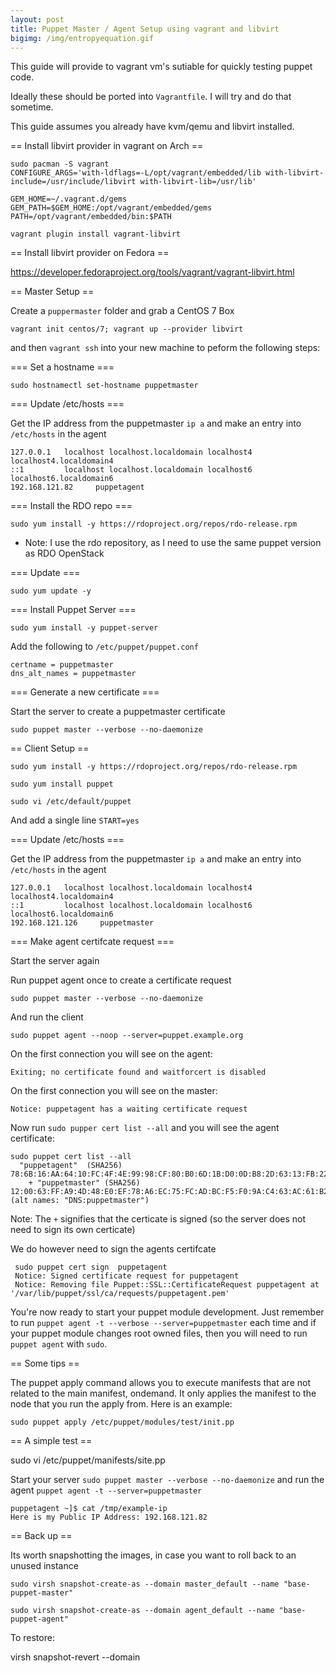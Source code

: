 ```yaml
---
layout: post
title: Puppet Master / Agent Setup using vagrant and libvirt
bigimg: /img/entropyequation.gif
---
```


This guide will provide to vagrant vm's sutiable for quickly testing puppet code.

Ideally these should be ported into `Vagrantfile`. I will try and do that sometime.

This guide assumes you already have kvm/qemu and libvirt installed.

== Install libvirt provider in vagrant on Arch ==

```
sudo pacman -S vagrant
CONFIGURE_ARGS='with-ldflags=-L/opt/vagrant/embedded/lib with-libvirt-include=/usr/include/libvirt with-libvirt-lib=/usr/lib'

GEM_HOME=~/.vagrant.d/gems GEM_PATH=$GEM_HOME:/opt/vagrant/embedded/gems PATH=/opt/vagrant/embedded/bin:$PATH

vagrant plugin install vagrant-libvirt
```

== Install libvirt provider on Fedora ==

https://developer.fedoraproject.org/tools/vagrant/vagrant-libvirt.html

== Master Setup ==

Create a `puppermaster` folder and grab a CentOS 7 Box

`vagrant init centos/7; vagrant up --provider libvirt`

and then `vagrant ssh` into your new machine to peform the following steps:

=== Set a hostname ===

```
sudo hostnamectl set-hostname puppetmaster
```

=== Update /etc/hosts ===

Get the IP address from the puppetmaster `ip a` and make an entry into `/etc/hosts` in the agent

```
127.0.0.1   localhost localhost.localdomain localhost4 localhost4.localdomain4
::1         localhost localhost.localdomain localhost6 localhost6.localdomain6
192.168.121.82     puppetagent
```

=== Install the RDO repo ===

```
sudo yum install -y https://rdoproject.org/repos/rdo-release.rpm
```
* Note: I use the rdo repository, as I need to use the same puppet version as RDO OpenStack

=== Update ===

```
sudo yum update -y
```

=== Install Puppet Server ===

```
sudo yum install -y puppet-server
```

Add the following to `/etc/puppet/puppet.conf`

```
certname = puppetmaster
dns_alt_names = puppetmaster
```

=== Generate a new certificate ===

Start the server to create a puppetmaster certificate

```
sudo puppet master --verbose --no-daemonize
```

== Client Setup ==

```
sudo yum install -y https://rdoproject.org/repos/rdo-release.rpm
```

```
sudo yum install puppet
```

```
sudo vi /etc/default/puppet
```

And add a single line `START=yes`

=== Update /etc/hosts ===

Get the IP address from the puppetmaster `ip a` and make an entry into `/etc/hosts` in the agent

```
127.0.0.1   localhost localhost.localdomain localhost4 localhost4.localdomain4
::1         localhost localhost.localdomain localhost6 localhost6.localdomain6
192.168.121.126     puppetmaster
```

=== Make agent certifcate request ===


Start the server again

Run puppet agent once to create a certificate request

```
sudo puppet master --verbose --no-daemonize
```

And run the client

```
sudo puppet agent --noop --server=puppet.example.org
```

On the first connection you will see on the agent:

`Exiting; no certificate found and waitforcert is disabled`


On the first connection you will see on the master:

`Notice: puppetagent has a waiting certificate request`

Now run `sudo pupper cert list --all` and you will see the agent certificate:

```
sudo puppet cert list --all
  "puppetagent"  (SHA256) 78:6B:16:AA:64:10:FC:4F:4E:99:98:CF:80:B0:6D:1B:D0:0D:B8:2D:63:13:FB:22:87:1D:C8:06:22:7B:0A:85
    + "puppetmaster" (SHA256) 12:00:63:FF:A9:4D:48:E0:EF:78:A6:EC:75:FC:AD:BC:F5:F0:9A:C4:63:AC:61:B2:AE:39:80:96:57:A6:A6:60 (alt names: "DNS:puppetmaster")
```

Note: The `+` signifies that the certicate is signed (so the server does not need to sign its own certicate)

We do however need to sign the agents certifcate

```
 sudo puppet cert sign  puppetagent
 Notice: Signed certificate request for puppetagent
 Notice: Removing file Puppet::SSL::CertificateRequest puppetagent at '/var/lib/puppet/ssl/ca/requests/puppetagent.pem'
```

You're now ready to start your puppet module development. Just remember to run `puppet agent -t --verbose --server=puppetmaster` each time and if your puppet module changes root owned files, then you will need to run `puppet agent` with `sudo`.

== Some tips ==

The puppet apply command allows you to execute manifests that are not related to the main manifest, ondemand. It only applies the manifest to the node that you run the apply from. Here is an example:

`sudo puppet apply /etc/puppet/modules/test/init.pp`

== A simple test ==

sudo vi /etc/puppet/manifests/site.pp

Start your server `sudo puppet master --verbose --no-daemonize` and run the agent `puppet agent -t --server=puppetmaster`

```
puppetagent ~]$ cat /tmp/example-ip
Here is my Public IP Address: 192.168.121.82
```

== Back up ==

Its worth snapshotting the images, in case you want to roll back to an unused instance

`sudo virsh snapshot-create-as --domain master_default --name "base-puppet-master"`

`sudo virsh snapshot-create-as --domain agent_default --name "base-puppet-agent"`

To restore:

virsh snapshot-revert --domain <vm-name> <snapshot-name>

